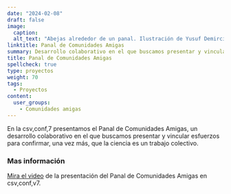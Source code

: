 ```yaml
---
date: "2024-02-08"
draft: false
image:
  caption: 
  alt_text: "Abejas alrededor de un panal. Ilustración de Yusuf Demirci"
linktitle: Panal de Comunidades Amigas
summary: Desarrollo colaborativo en el que buscamos presentar y vincular esfuerzos para confirmar, una vez más, que la ciencia es un trabajo colectivo.
title: Panal de Comunidades Amigas
spellcheck: true
type: proyectos
weight: 70
tags:
  - Proyectos
content:
  user_groups:
    - Comunidades amigas
---
```

En la csv,conf,7 presentamos el Panal de Comunidades Amigas, un desarrollo colaborativo en el que buscamos presentar y vincular esfuerzos para confirmar, una vez más, que la ciencia es un trabajo colectivo. 


### Mas información
[Mira el video](https://www.youtube.com/watch?v=TjlvCvjiKmk) de la presentación del Panal de Comunidades Amigas en csv,conf,v7.



